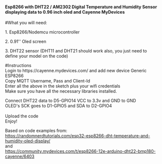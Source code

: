 <h4>Esp8266 with DHT22 / AM2302 Digital Temperature and Humidity Sensor displaying data to 0.96 inch oled and Cayenne MyDevices
</h4>
<p>#What you will need:</p>
<p>1. Esp8266/Nodemcu microcontroller</p>
<p>2. 0.91'' Oled screen</p>
<p>3. DHT22 sensor (DHT11 and DHT21 should work also, you just need to define your model on the code)</p>
<p>#Instructions<br>
  Login to https://cayenne.mydevices.com/ and add new device Generic ESP8266<br>
  Copy MQTT Username, Pass and Client-Id<br>
  Enter all the above in the sketch plus your wifi credentials<br>
  Make sure you have all the necessary libraries installed.<br>
  
  Connect DHT22 data to D5-GPIO14 VCC to 3.3v and GND to GND<br>
  OLED's SCK goes to D1-GPIO5 and SDA to D2-GPIO4<br>
  <br>
  Upload the code<br>
  Enjoy!<br>
  
  Based on code examples from:<br>
  https://randomnerdtutorials.com/esp32-esp8266-dht-temperature-and-humidity-oled-display/<br>
  and<br>
https://community.mydevices.com/t/esp8266-12e-arduino-dht22-bmp180-cayenne/6403</p>
